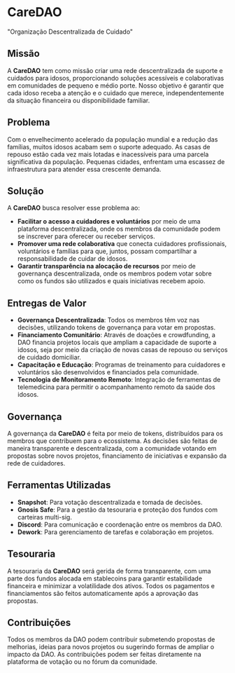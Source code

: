 # CareDAO
"Organização Descentralizada de Cuidado"

## Missão
A **CareDAO** tem como missão criar uma rede descentralizada de suporte e cuidados para idosos, proporcionando soluções acessíveis e colaborativas em comunidades de pequeno e médio porte. Nosso objetivo é garantir que cada idoso receba a atenção e o cuidado que merece, independentemente da situação financeira ou disponibilidade familiar.

## Problema
Com o envelhecimento acelerado da população mundial e a redução das famílias, muitos idosos acabam sem o suporte adequado. As casas de repouso estão cada vez mais lotadas e inacessíveis para uma parcela significativa da população. Pequenas cidades, enfrentam uma escassez de infraestrutura para atender essa crescente demanda.

## Solução
A **CareDAO** busca resolver esse problema ao:
- **Facilitar o acesso a cuidadores e voluntários** por meio de uma plataforma descentralizada, onde os membros da comunidade podem se inscrever para oferecer ou receber serviços.
- **Promover uma rede colaborativa** que conecta cuidadores profissionais, voluntários e famílias para que, juntos, possam compartilhar a responsabilidade de cuidar de idosos.
- **Garantir transparência na alocação de recursos** por meio de governança descentralizada, onde os membros podem votar sobre como os fundos são utilizados e quais iniciativas recebem apoio.

## Entregas de Valor
- **Governança Descentralizada**: Todos os membros têm voz nas decisões, utilizando tokens de governança para votar em propostas.
- **Financiamento Comunitário**: Através de doações e crowdfunding, a DAO financia projetos locais que ampliam a capacidade de suporte a idosos, seja por meio da criação de novas casas de repouso ou serviços de cuidado domiciliar.
- **Capacitação e Educação**: Programas de treinamento para cuidadores e voluntários são desenvolvidos e financiados pela comunidade.
- **Tecnologia de Monitoramento Remoto**: Integração de ferramentas de telemedicina para permitir o acompanhamento remoto da saúde dos idosos.

## Governança
A governança da **CareDAO** é feita por meio de tokens, distribuídos para os membros que contribuem para o ecossistema. As decisões são feitas de maneira transparente e descentralizada, com a comunidade votando em propostas sobre novos projetos, financiamento de iniciativas e expansão da rede de cuidadores.

## Ferramentas Utilizadas
- **Snapshot**: Para votação descentralizada e tomada de decisões.
- **Gnosis Safe**: Para a gestão da tesouraria e proteção dos fundos com carteiras multi-sig.
- **Discord**: Para comunicação e coordenação entre os membros da DAO.
- **Dework**: Para gerenciamento de tarefas e colaboração em projetos.

## Tesouraria
A tesouraria da **CareDAO** será gerida de forma transparente, com uma parte dos fundos alocada em stablecoins para garantir estabilidade financeira e minimizar a volatilidade dos ativos. Todos os pagamentos e financiamentos são feitos automaticamente após a aprovação das propostas.

## Contribuições
Todos os membros da DAO podem contribuir submetendo propostas de melhorias, ideias para novos projetos ou sugerindo formas de ampliar o impacto da DAO. As contribuições podem ser feitas diretamente na plataforma de votação ou no fórum da comunidade.
